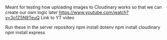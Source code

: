 Meant for testing how uploading images to Cloudinary works so that we can create our own logic later
https://www.youtube.com/watch?v=3o1Z5N9TeuQ Link to YT video

Run these in the server repository
npm install dotenv
npm install cloudinary
npm install express
